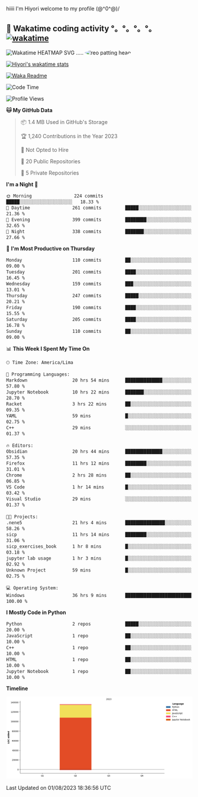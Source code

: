 hiiii I'm Hiyori welcome to my profile \(@^0^@)/

## 🦄 Wakatime coding activity °。°。°。°。[![wakatime](https://wakatime.com/badge/user/49dba2c5-26e1-43a7-9d07-e0f8613d1227.svg)](https://wakatime.com/@49dba2c5-26e1-43a7-9d07-e0f8613d1227) 
<img src="https://wakatime.com/share/@ziajoriii7/ef87015d-57e0-4afb-bb56-1a99a24ea312.svg" width="600" alt="Wakatime HEATMAP SVG"/> ..... <img src="https://i.postimg.cc/RFM2CQFY/reo-patting.webp" alt="reo patting head" width="200" style="border-radius: 50%;">

 [![Hiyori's wakatime stats](https://github-readme-stats.vercel.app/api/wakatime?username=ziajoriii7&theme=buefy&range=last_year&is_including_today=true&layout=compact)](https://github.com/anuraghazra/github-readme-stats)
 

[![Waka Readme](https://github.com/hiyorijl/hiyorijl/actions/workflows/Waka%20Readme.yml/badge.svg)](https://github.com/hiyorijl/hiyorijl/actions/workflows/Waka%20Readme.yml)

<!--START_SECTION:waka-->
![Code Time](http://img.shields.io/badge/Code%20Time-256%20hrs%2017%20mins-blue)

![Profile Views](http://img.shields.io/badge/Profile%20Views-1-blue)

**🐱 My GitHub Data** 

> 📦 1.4 MB Used in GitHub's Storage 
 > 
> 🏆 1,240 Contributions in the Year 2023
 > 
> 🚫 Not Opted to Hire
 > 
> 📜 20 Public Repositories 
 > 
> 🔑 5 Private Repositories 
 > 
**I'm a Night 🦉** 

```text
🌞 Morning                224 commits         █████░░░░░░░░░░░░░░░░░░░░   18.33 % 
🌆 Daytime                261 commits         █████░░░░░░░░░░░░░░░░░░░░   21.36 % 
🌃 Evening                399 commits         ████████░░░░░░░░░░░░░░░░░   32.65 % 
🌙 Night                  338 commits         ███████░░░░░░░░░░░░░░░░░░   27.66 % 
```
📅 **I'm Most Productive on Thursday** 

```text
Monday                   110 commits         ██░░░░░░░░░░░░░░░░░░░░░░░   09.00 % 
Tuesday                  201 commits         ████░░░░░░░░░░░░░░░░░░░░░   16.45 % 
Wednesday                159 commits         ███░░░░░░░░░░░░░░░░░░░░░░   13.01 % 
Thursday                 247 commits         █████░░░░░░░░░░░░░░░░░░░░   20.21 % 
Friday                   190 commits         ████░░░░░░░░░░░░░░░░░░░░░   15.55 % 
Saturday                 205 commits         ████░░░░░░░░░░░░░░░░░░░░░   16.78 % 
Sunday                   110 commits         ██░░░░░░░░░░░░░░░░░░░░░░░   09.00 % 
```


📊 **This Week I Spent My Time On** 

```text
🕑︎ Time Zone: America/Lima

💬 Programming Languages: 
Markdown                 20 hrs 54 mins      ██████████████░░░░░░░░░░░   57.80 % 
Jupyter Notebook         10 hrs 22 mins      ███████░░░░░░░░░░░░░░░░░░   28.70 % 
Racket                   3 hrs 22 mins       ██░░░░░░░░░░░░░░░░░░░░░░░   09.35 % 
YAML                     59 mins             █░░░░░░░░░░░░░░░░░░░░░░░░   02.75 % 
C++                      29 mins             ░░░░░░░░░░░░░░░░░░░░░░░░░   01.37 % 

🔥 Editors: 
Obsidian                 20 hrs 44 mins      ██████████████░░░░░░░░░░░   57.35 % 
Firefox                  11 hrs 12 mins      ████████░░░░░░░░░░░░░░░░░   31.01 % 
Chrome                   2 hrs 28 mins       ██░░░░░░░░░░░░░░░░░░░░░░░   06.85 % 
VS Code                  1 hr 14 mins        █░░░░░░░░░░░░░░░░░░░░░░░░   03.42 % 
Visual Studio            29 mins             ░░░░░░░░░░░░░░░░░░░░░░░░░   01.37 % 

🐱‍💻 Projects: 
.nene5                   21 hrs 4 mins       ███████████████░░░░░░░░░░   58.26 % 
sicp                     11 hrs 14 mins      ████████░░░░░░░░░░░░░░░░░   31.06 % 
sicp_exercises_book      1 hr 8 mins         █░░░░░░░░░░░░░░░░░░░░░░░░   03.18 % 
jupyter lab usage        1 hr 3 mins         █░░░░░░░░░░░░░░░░░░░░░░░░   02.92 % 
Unknown Project          59 mins             █░░░░░░░░░░░░░░░░░░░░░░░░   02.75 % 

💻 Operating System: 
Windows                  36 hrs 9 mins       █████████████████████████   100.00 % 
```

**I Mostly Code in Python** 

```text
Python                   2 repos             █████░░░░░░░░░░░░░░░░░░░░   20.00 % 
JavaScript               1 repo              ██░░░░░░░░░░░░░░░░░░░░░░░   10.00 % 
C++                      1 repo              ██░░░░░░░░░░░░░░░░░░░░░░░   10.00 % 
HTML                     1 repo              ██░░░░░░░░░░░░░░░░░░░░░░░   10.00 % 
Jupyter Notebook         1 repo              ██░░░░░░░░░░░░░░░░░░░░░░░   10.00 % 
```



**Timeline**

![Lines of Code chart](https://raw.githubusercontent.com/hiyorijl/hiyorijl/main/assets/bar_graph.png)


 Last Updated on 01/08/2023 18:36:56 UTC
<!--END_SECTION:waka-->
